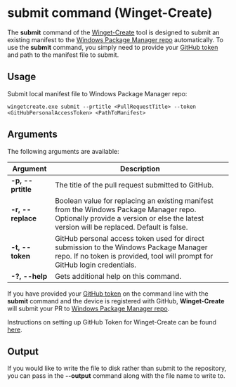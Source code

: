 # submit command (Winget-Create)

The **submit** command of the [Winget-Create](../README.md) tool is designed to submit an existing manifest to the [Windows Package Manager repo](https://docs.microsoft.com/windows/package-manager/) automatically.
To use the **submit** command, you simply need to provide your [GitHub token](https://docs.github.com/en/github/authenticating-to-github/creating-a-personal-access-token) and path to the manifest file to submit.

## Usage

Submit local manifest file to Windows Package Manager repo:

`wingetcreate.exe submit --prtitle <PullRequestTitle> --token <GitHubPersonalAccessToken> <PathToManifest>`

## Arguments

The following arguments are available:

| Argument  | Description |
|--------------|-------------|
| **-p, --prtitle** |  The title of the pull request submitted to GitHub.
| **-r, --replace** |  Boolean value for replacing an existing manifest from the Windows Package Manager repo. Optionally provide a version or else the latest version will be replaced. Default is false.
| **-t, --token** |  GitHub personal access token used for direct submission to the Windows Package Manager repo. If no token is provided, tool will prompt for GitHub login credentials.
| **-?, --help** |  Gets additional help on this command. |

If you have provided your [GitHub token](https://docs.github.com/en/github/authenticating-to-github/creating-a-personal-access-token) on the command line with the **submit** command and the device is registered with GitHub, **Winget-Create** will submit your PR to [Windows Package Manager repo](https://docs.microsoft.com/windows/package-manager/).

Instructions on setting up GitHub Token for Winget-Create can be found [here](../README.md#github-personal-access-token-classic-permissions).

## Output

If you would like to write the file to disk rather than submit to the repository, you can pass in the **--output** command along with the file name to write to.
